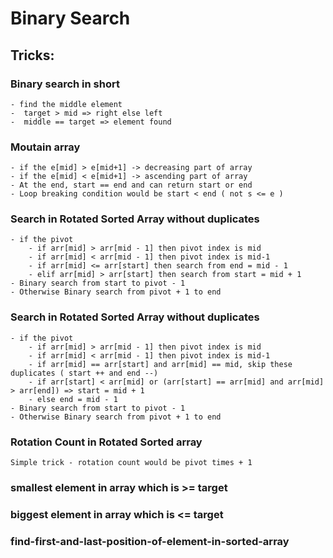 # Binary Search

## Tricks: 

### Binary search in short
```
- find the middle element
-  target > mid => right else left
-  middle == target => element found
```

### Moutain array
```
- if the e[mid] > e[mid+1] -> decreasing part of array
- if the e[mid] < e[mid+1] -> ascending part of array
- At the end, start == end and can return start or end
- Loop breaking condition would be start < end ( not s <= e )
```

### Search in Rotated Sorted Array without duplicates
```
- if the pivot
    - if arr[mid] > arr[mid - 1] then pivot index is mid
    - if arr[mid] < arr[mid - 1] then pivot index is mid-1
    - if arr[mid] <= arr[start] then search from end = mid - 1
    - elif arr[mid] > arr[start] then search from start = mid + 1
- Binary search from start to pivot - 1
- Otherwise Binary search from pivot + 1 to end
```
### Search in Rotated Sorted Array without duplicates
```
- if the pivot
    - if arr[mid] > arr[mid - 1] then pivot index is mid
    - if arr[mid] < arr[mid - 1] then pivot index is mid-1
    - if arr[mid] == arr[start] and arr[mid] == mid, skip these duplicates ( start ++ and end --)
    - if arr[start] < arr[mid] or (arr[start] == arr[mid] and arr[mid] > arr[end]) => start = mid + 1
    - else end = mid - 1
- Binary search from start to pivot - 1
- Otherwise Binary search from pivot + 1 to end
```

### Rotation Count in Rotated Sorted array
```
Simple trick - rotation count would be pivot times + 1
```

### smallest element in array which is >= target

### biggest element in array which is <= target

### find-first-and-last-position-of-element-in-sorted-array
